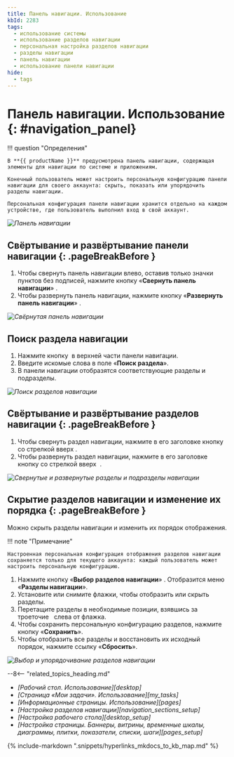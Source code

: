 ```yaml
---
title: Панель навигации. Использование
kbId: 2283
tags:
  - использование системы
  - использование разделов навигации
  - персональная настройка разделов навигации
  - разделы навигации
  - панель навигации
  - использование панели навигации
hide:
  - tags
---
```


# Панель навигации. Использование {: #navigation_panel}

!!! question "Определения"

    В **{{ productName }}** предусмотрена панель навигации, содержащая элементы для навигации по системе и приложениям.

    Конечный пользователь может настроить персональную конфигурацию панели навигации для своего аккаунта: скрыть, показать или упорядочить разделы навигации.

    Персональная конфигурация панели навигации хранится отдельно на каждом устройстве, где пользователь выполнил вход в свой аккаунт.

_![Панель навигации](navigatiom_panel_default.png)_

## Свёртывание и развёртывание панели навигации {: .pageBreakBefore }

1. Чтобы свернуть панель навигации влево, оставив только значки пунктов без подписей, нажмите кнопку «**Свернуть панель навигации**» <i class=" fa-light  fa-arrow-to-left "></i>.
2. Чтобы развернуть панель навигации, нажмите кнопку «**Развернуть панель навигации**» <i class=" fa-light  fa-arrow-to-right "></i>.

_![Свёрнутая панель навигации](navigation_panel_collapsed.png)_

## Поиск раздела навигации

1. Нажмите кнопку <i class=" fal  fa-search "></i> в верхней части панели навигации.
2. Введите искомые слова в поле «**Поиск раздела**».
3. В панели навигации отобразятся соответствующие разделы и подразделы.

_![Поиск разделов навигации](navigatiom_panel_search.png)_

## Свёртывание и развёртывание разделов навигации {: .pageBreakBefore }

1. Чтобы свернуть раздел навигации, нажмите в его заголовке кнопку со стрелкой вверх <i class=" fa-light  fa-angle-up "></i>.
2. Чтобы развернуть раздел навигации, нажмите в его заголовке кнопку со стрелкой вверх  <i class=" fa-light  fa-angle-down"></i>.

_![Свернутые и развернутые разделы и подразделы навигации](navigation_panel_sections.png)_

## Скрытие разделов навигации и изменение их порядка {: .pageBreakBefore }

Можно скрыть разделы навигации и изменить их порядок отображения.

!!! note "Примечание"

    Настроенная персональная конфигурация отображения разделов навигации сохраняется только для текущего аккаунта: каждый пользователь может настроить персональную конфигурацию.

1. Нажмите кнопку «**Выбор разделов навигации**» <i class="fa-light fa-list-ul"></i>. Отобразится меню «**Разделы навигации**».
2. Установите или снимите флажки, чтобы отобразить или скрыть разделы. 
3. Перетащите разделы в необходимые позиции, взявшись за троеточие  <i class="fa-light fa-ellipsis-vertical"></i> слева от флажка.
4. Чтобы сохранить персональную конфигурацию разделов, нажмите кнопку «**Сохранить**».
5. Чтобы отобразить все разделы и восстановить их исходный порядок, нажмите ссылку «**Сбросить**».

_![Выбор и упорядочивание разделов навигации](navigation_panel_choice.png)_

<div class="relatedTopics">

--8<-- "related_topics_heading.md"

- *[Рабочий стол. Использование][desktop]*
- *[Страница «Мои задачи». Использование][my_tasks]*
- *[Информационные страницы. Использование][pages]*
- *[Настройка разделов навигации][navigation_sections_setup]*
- *[Настройка рабочего стола][desktop_setup]*
- *[Настройка страницы. Баннеры, витрины, временные шкалы, диаграммы, плитки, показатели, списки, шаги][pages_setup]*

</div>

{%
include-markdown ".snippets/hyperlinks_mkdocs_to_kb_map.md"
%}
